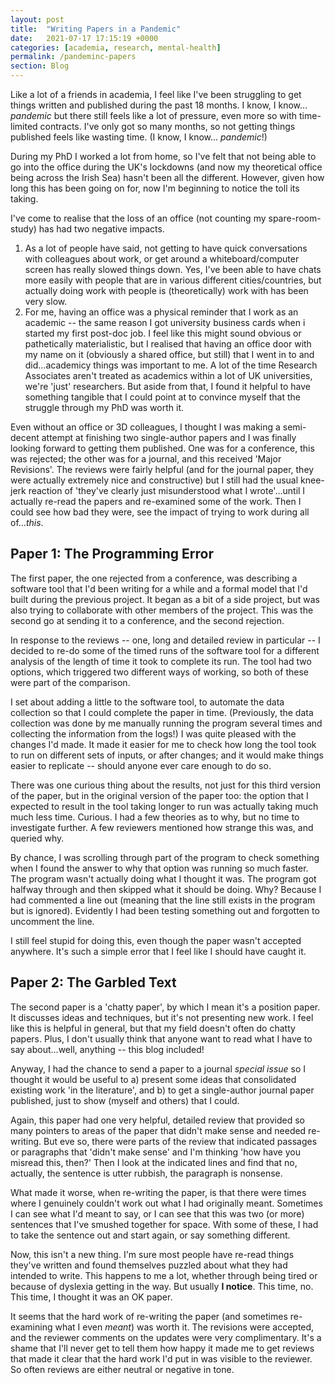 ```yaml
---
layout: post
title:  "Writing Papers in a Pandemic"
date:   2021-07-17 17:15:19 +0000
categories: [academia, research, mental-health]
permalink: /pandeminc-papers
section: Blog
---
```


Like a lot of a friends in academia, I feel like I've been struggling to get things written and published during the past 18 months. I know, I know... _pandemic_ but there still feels like a lot of pressure, even more so with time-limited contracts. I've only got so many months, so not getting things published feels like wasting time. (I know, I know... _pandemic_!)

During my PhD I worked a lot from home, so I've felt that not being able to go into the office during the UK's lockdowns (and now my theoretical office being across the Irish Sea) hasn't been all the different. However, given how long this has been going on for, now I'm beginning to notice the toll its taking.

I've come to realise that the loss of an office (not counting my spare-room-study) has had two negative impacts.
1. As a lot of people have said, not getting to have quick conversations with colleagues about work, or get around a whiteboard/computer screen has really slowed things down. Yes, I've been able to have chats more easily with people that are in various different cities/countries, but actually doing work with people is (theoretically) work with has been very slow.
2. For me, having an office was a physical reminder that I work as an academic -- the same reason I got university business cards when i started my first post-doc job. I feel like this might sound obvious or pathetically materialistic, but I realised that having an office door with my name on it (obviously a shared office, but still) that I went in to and did...academicy things was important to me. A lot of the time Research Associates aren't treated as academics within a lot of UK universities, we're 'just' researchers. But aside from that, I found it helpful to have something tangible that I could point at to convince myself that the struggle through my PhD was worth it.

Even without an office or 3D colleagues, I thought I was making a semi-decent attempt at finishing two single-author papers and I was finally looking forward to getting them published. One was for a conference, this was rejected; the other was for a journal, and this received 'Major Revisions'. The reviews were fairly helpful (and for the journal paper, they were actually extremely nice and constructive) but I still had the usual knee-jerk reaction of 'they've clearly just misunderstood what I wrote'...until I actually re-read the papers and re-examined some of the work. Then I could see how bad they were, see the impact of trying to work during all of..._this_.


## Paper 1: The Programming Error

The first paper, the one rejected from a conference, was describing a software tool that I'd been writing for a while and a formal model that I'd built during the previous project. It began as a bit of a side project, but was also trying to collaborate with other members of the project. This was the second go at sending it to a conference, and the second rejection.

In response to the reviews -- one, long and detailed review in particular -- I decided to re-do some of the timed runs of the software tool for a different analysis of the length of time it took to complete its run. The tool had two options, which triggered two different ways of working, so both of these were part of the comparison.

I set about adding a little to the software tool, to automate the data collection so that I could complete the paper in time. (Previously, the data collection was done by me manually running the program several times and collecting the information from the logs!) I was quite pleased with the changes I'd made. It made it easier for me to check how long the tool took to run on different sets of inputs, or after changes; and it would make things easier to replicate -- should anyone ever care enough to do so.

There was one curious thing about the results, not just for this third version of the paper, but in the original version of the paper too: the option that I expected to result in the tool taking longer to run was actually taking much much less time. Curious. I had a few theories as to why, but no time to investigate further. A few reviewers mentioned how strange this was, and queried why.

By chance, I was scrolling through part of the program to check something when I found the answer to why that option was running so much faster. The program wasn't actually doing what I thought it was. The program got halfway through and then skipped what it should be doing. Why? Because I had commented a line out (meaning that the line still exists in the program but is ignored). Evidently I had been testing something out and forgotten to uncomment the line.

I still feel stupid for doing this, even though the paper wasn't accepted anywhere. It's such a simple error that I feel like I should have caught it.

## Paper 2: The Garbled Text

The second paper is a 'chatty paper', by which I mean it's a position paper. It discusses ideas and techniques, but it's not presenting new work. I feel like this is helpful in general, but that my field doesn't often do chatty papers. Plus, I don't usually think that anyone want to read what I have to say about...well, anything -- this blog included!

Anyway, I had the chance to send a paper to a journal _special issue_ so I thought it would be useful to a) present some ideas that consolidated existing work 'in the literature', and b) to get a single-author journal paper published, just to show (myself and others) that I could.

Again, this paper had one very helpful, detailed review that provided so many pointers to areas of the paper that didn't make sense and needed re-writing. But eve so, there were parts of the review that indicated passages or paragraphs that 'didn't make sense' and I'm thinking 'how have you misread this, then?' Then I look at the indicated lines and find that no, actually, the sentence is utter rubbish, the paragraph is nonsense.

What made it worse, when re-writing the paper, is that there were times where I genuinely couldn't work out what I had originally meant. Sometimes I can see what I'd meant to say, or I can see that this was two (or more) sentences that I've smushed together for space. With some of these, I had to take the sentence out and start again, or say something different.

Now, this isn't a new thing. I'm sure most people have re-read things they've written and found themselves puzzled about what they had intended to write. This happens to me a lot, whether through being tired or because of dyslexia getting in the way. But usually **I notice**. This time, no. This time, I thought it was an OK paper.

It seems that the hard work of re-writing the paper (and sometimes re-examining what I even _meant_) was worth it. The revisions were accepted, and the reviewer comments on the updates were very complimentary. It's a shame that I'll never get to tell them how happy it made me to get reviews that made it clear that the hard work I'd put in was visible to the reviewer. So often reviews are either neutral or negative in tone.
